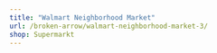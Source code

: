 ```yaml
---
title: "Walmart Neighborhood Market"
url: /broken-arrow/walmart-neighborhood-market-3/
shop: Supermarkt
---
```

